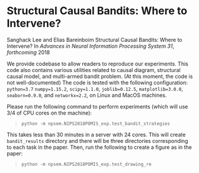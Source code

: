 # Structural Causal Bandits: Where to Intervene?

Sanghack Lee and Elias Bareinboim Structural Causal Bandits: Where to Intervene? In _Advances in Neural Information Processing System 31_, _forthcoming_  2018

We provide codebase to allow readers to reproduce our experiments. This code also contains various utilities related to causal diagram, structural causal model, and multi-armed bandit problem.
(At this moment, the code is not well-documented) 
The code is tested with the following configuration: `python=3.7` `numpy=1.15.2`, `scipy=1.1.0`, `joblib=0.12.5`, `matplotlib=3.0.0`, `seaborn=0.9.0`, and `networkx=2.2`, on
Linux and MacOS machines.


Please run the following command to perform experiments (which will use 3/4 of CPU cores on the machine):
> `python -m npsem.NIPS2018POMIS_exp.test_bandit_strategies`

This takes less than 30 minutes in a server with 24 cores. This will create `bandit_results` directory and there will be three directories corresponding to each task in the paper.
Then, run the following to create a figure as in the paper:
> `python -m npsem.NIPS2018POMIS_exp.test_drawing_re`




